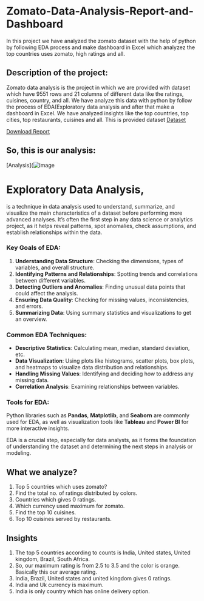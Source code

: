 # Zomato-Data-Analysis-Report-and-Dashboard
In this project we have analyzed the zomato dataset with the help of python by following EDA process and make dashboard in Excel which analyzez the top countries uses zomato, high ratings and all.

## Description of the project:
Zomato data analysis is the project in which we are provided with dataset which have 9551 rows and 21 columns of different data like the ratings, cuisines, country, and all. We have analyze this data with python by follow the process of EDA(Exploratory data analysis and after that make a dashboard in Excel. We have analyzed insights like the top countries, top cities, top restaurants, cuisines and all. 
This is provided dataset [Dataset](https://view.officeapps.live.com/op/view.aspx?src=https%3A%2F%2Fraw.githubusercontent.com%2FHarveen-kaur254%2FZomato-Data-Analysis-Report-and-Dashboard%2Frefs%2Fheads%2Fmain%2Fexcel%2520zomato%2520dashboard.xlsx&wdOrigin=BROWSELINK)

[Download Report](https://github.com/Harveen-kaur254/Zomato-Data-Analysis-Report-and-Dashboard/blob/main/ZOMATO%20FINAL%20.pdf)

## So, this is our analysis:
[Analysis](![image](https://github.com/user-attachments/assets/92b345c6-3ed4-46b2-87e4-a76f2d1d6a09)

# **Exploratory Data Analysis**, 
is a technique in data analysis used to understand, summarize, and visualize the main characteristics of a dataset before performing more advanced analyses. It’s often the first step in any data science or analytics project, as it helps reveal patterns, spot anomalies, check assumptions, and establish relationships within the data.

### Key Goals of EDA:
1. **Understanding Data Structure**: Checking the dimensions, types of variables, and overall structure.
2. **Identifying Patterns and Relationships**: Spotting trends and correlations between different variables.
3. **Detecting Outliers and Anomalies**: Finding unusual data points that could affect the analysis.
4. **Ensuring Data Quality**: Checking for missing values, inconsistencies, and errors.
5. **Summarizing Data**: Using summary statistics and visualizations to get an overview.

### Common EDA Techniques:
- **Descriptive Statistics**: Calculating mean, median, standard deviation, etc.
- **Data Visualization**: Using plots like histograms, scatter plots, box plots, and heatmaps to visualize data distribution and relationships.
- **Handling Missing Values**: Identifying and deciding how to address any missing data.
- **Correlation Analysis**: Examining relationships between variables.

### Tools for EDA:
Python libraries such as **Pandas**, **Matplotlib**, and **Seaborn** are commonly used for EDA, as well as visualization tools like **Tableau** and **Power BI** for more interactive insights.

EDA is a crucial step, especially for data analysts, as it forms the foundation of understanding the dataset and determining the next steps in analysis or modeling.

## What we analyze?
1. Top 5 countries which uses zomato?
2. Find the total no. of ratings distributed by colors.
3. Countries which gives 0 ratings.
4. Which currency used maximum for zomato.
5. Find the top 10 cuisines.
6. Top 10 cuisines served by restaurants.

## Insights
1. The top 5 countries according to counts is India, United states, United kingdom, Brazil, South Africa.
2. So, our maximum rating is from 2.5 to 3.5 and the color is orange. Basically this our average rating.
3. India, Brazil, United states and united kingdom gives 0 ratings.
4. India and Uk currency is maximum.
5. India is only country which has online delivery option.
